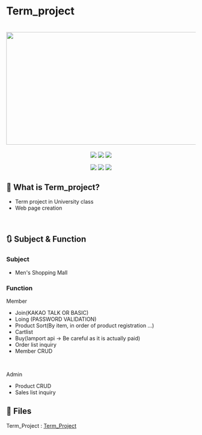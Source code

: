 # Term_project
<h1 align="center">
  <img src = "https://user-images.githubusercontent.com/81912557/146888339-1e64e901-51ce-4965-9a94-89460b835cb1.png" width="900" height="300"><br/>
</h1>
<p align="center"><img src = "https://img.shields.io/badge/Language-JAVA-black">
  <img src = "https://img.shields.io/badge/Language-JSP-yellow">
  <img src = "https://img.shields.io/badge/Language-JQUERY-green"></p>


<p align="center"><img src = "https://img.shields.io/badge/Language-ECLIPSE-purple">
  <img src = "https://img.shields.io/badge/Language-MYSQL-blue">
  <img src = "https://img.shields.io/badge/Language-Adobe Dreamwever-pink"></p>
  
## 🐧 What is Term_project?
- Term project in University class
- Web page creation
<br>

## 🔃 Subject & Function
### Subject
- Men's Shopping Mall

### Function
Member
- Join(KAKAO TALK OR BASIC)
- Loing (PASSWORD VALIDATION)
- Product Sort(By item, in order of product registration ...)
- Cartlist
- Buy(Iamport api -> Be careful as it is actually paid)
- Order list inquiry
- Member CRUD
<br/>

Admin
- Product CRUD
- Sales list inquiry

## 📁 Files
Term_Project : [Term_Project](https://github.com/SEUNGYEOPOH/Term_project/tree/main/TERM/Term_project)<br>
